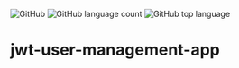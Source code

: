 ![GitHub](https://img.shields.io/github/license/innocdavid/jwt-user-management-app?color=f&style=flat-square) ![GitHub language count](https://img.shields.io/github/languages/count/innocdavid/jwt-user-management-app?style=flat-square)  ![GitHub top language](https://img.shields.io/github/languages/top/innocdavid/jwt-user-management-app?color=%23&style=flat-square)
# jwt-user-management-app
